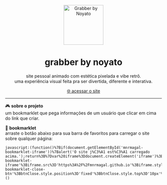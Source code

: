 <p align="center">
  <img src="https://i.ibb.co/4hPJnzP/grabber-by-noyato-final-60fps.gif" width="128px" alt="Grabber by Noyato"/>
</p>

<h1 align="center">grabber by noyato</h1>

<p align="center">
  site pessoal animado com estética pixelada e vibe retrô.<br/>
  uma experiência visual feita pra ser divertida, diferente e interativa.
</p>

<p align="center">
  <a href="https://mnrmagal.github.io" target="_blank">🌐 acessar o site</a>
</p>

---

🎮 **sobre o projeto**  
um bookmarklet que pega informações de um usuário que clicar em cima do link que criar. 


🔖 **bookmarklet**  
arraste o botão abaixo para sua barra de favoritos para carregar o site sobre qualquer página:

```
javascript:(function()%7Bif(document.getElementById('mnrmagal-bookmarklet-iframe'))%7Balert('O site j%C3%A1 est%C3%A1 carregado acima.');return%3B%7Dvar%20iframe%3Ddocument.createElement('iframe')%3Biframe.id%3D'mnrmagal-bookmarklet-iframe'%3Biframe.src%3D'https%3A%2F%2Fmnrmagal.github.io'%3Biframe.style.position%3D'fixed'%3Biframe.style.top%3D'0'%3Biframe.style.left%3D'0'%3Biframe.style.width%3D'100%25'%3Biframe.style.height%3D'100%25'%3Biframe.style.border%3D'none'%3Biframe.style.zIndex%3D'9999999'%3Biframe.style.backgroundColor%3D'white'%3Bvar%20btnClose%3Ddocument.createElement('button')%3BbtnClose.textContent%3D'%E2%9C%95%20Fechar'%3BbtnClose.id%3D'mnrmagal-bookmarklet-close-btn'%3BbtnClose.style.position%3D'fixed'%3BbtnClose.style.top%3D'10px'%3BbtnClose.style.right%3D'10px'%3BbtnClose.style.padding%3D'10px%2015px'%3BbtnClose.style.fontSize%3D'16px'%3BbtnClose.style.zIndex%3D'10000000'%3BbtnClose.style.cursor%3D'pointer'%3BbtnClose.style.backgroundColor%3D'rgba(0%2C0%2C0%2C0.7)'%3BbtnClose.style.color%3D'white'%3BbtnClose.style.border%3D'none'%3BbtnClose.style.borderRadius%3D'5px'%3BbtnClose.style.boxShadow%3D'0%202px%205px%20rgba(0%2C0%2C0%2C0.3)'%3BbtnClose.onclick%3Dfunction()%7Biframe.remove()%3BbtnClose.remove()%3B%7D%3Bdocument.body.appendChild(iframe)%3Bdocument.body.appendChild(btnClose)%3B%7D)()


